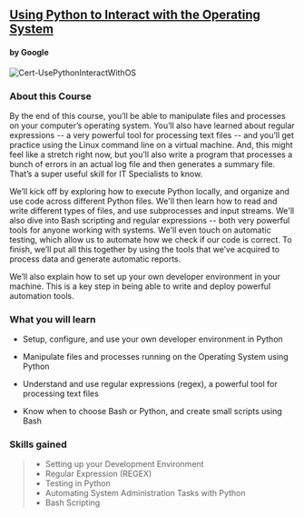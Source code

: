 ## [Using Python to Interact with the Operating System](https://www.coursera.org/learn/python-operating-system?specialization=google-it-automation)

#### by Google
![Cert-UsePythonInteractWithOS](https://github.com/cleatherbury/Google_IT_Automation/assets/49545285/a5942d65-c702-472d-bbdd-943dd12cb112)

### About this Course
By the end of this course, you’ll be able to manipulate files and processes on your computer’s operating system. You’ll also have learned about regular expressions -- a very powerful tool for processing text files -- and you’ll get practice using the Linux command line on a virtual machine. And, this might feel like a stretch right now, but you’ll also write a program that processes a bunch of errors in an actual log file and then generates a summary file. That’s a super useful skill for IT Specialists to know.

We’ll kick off by exploring how to execute Python locally, and organize and use code across different Python files. We'll then learn how to read and write different types of files, and use subprocesses and input streams. We'll also dive into Bash scripting and regular expressions -- both very powerful tools for anyone working with systems. We'll even touch on automatic testing, which allow us to automate how we check if our code is correct. To finish, we’ll put all this together by using the tools that we’ve acquired to process data and generate automatic reports.

We’ll also explain how to set up your own developer environment in your machine. This is a key step in being able to write and deploy powerful automation tools.

### What you will learn
* Setup, configure, and use your own developer environment in Python

* Manipulate files and processes running on the Operating System using Python

* Understand and use regular expressions (regex), a powerful tool for processing text files

* Know when to choose Bash or Python, and create small scripts using Bash

### Skills gained
>* Setting up your Development Environment
>* Regular Expression (REGEX)
>* Testing in Python
>* Automating System Administration Tasks with Python
>* Bash Scripting
